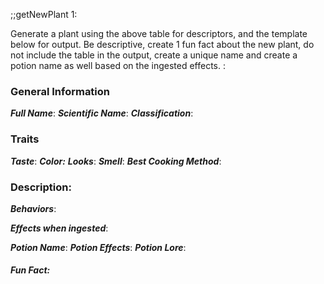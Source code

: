 
;;getNewPlant 1:

Generate a plant using the above table for descriptors, and the template below for output. Be descriptive, create 1 fun fact about the new plant, do not include the table in the output, create a unique name and create a potion name as well based on the ingested effects. :
### General Information
***Full Name***: 
***Scientific Name***:
***Classification***:
### Traits
***Taste***: 
***Color:***
***Looks***: 
***Smell***: 
***Best Cooking Method***: 
### Description:

***Behaviors***:

***Effects when ingested***:

***Potion Name***:
***Potion Effects***: 
***Potion Lore***:
##### Fun Fact:
